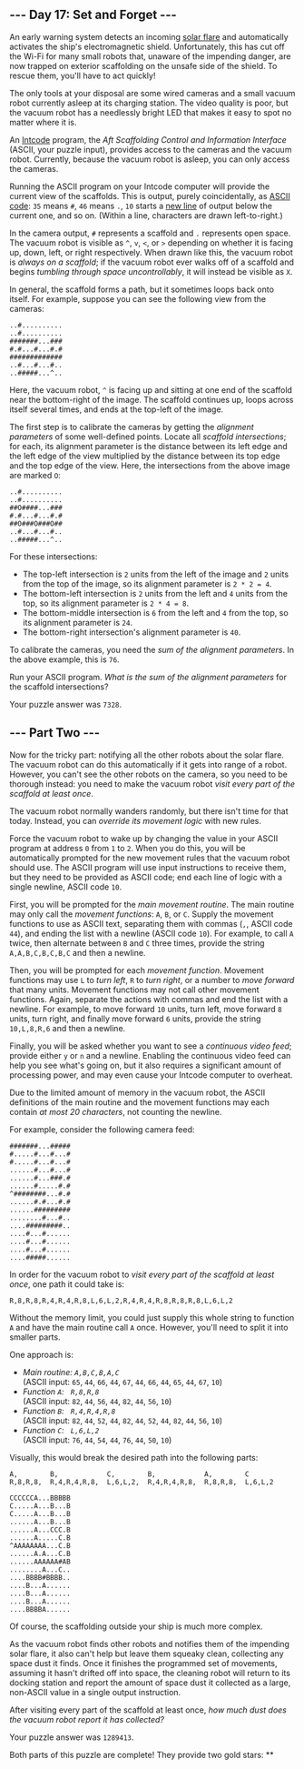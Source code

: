 --- Day 17: Set and Forget ---
------------------------------

An early warning system detects an incoming [solar flare] and
automatically activates the ship's electromagnetic shield.
Unfortunately, this has cut off the Wi-Fi for many small robots that,
unaware of the impending danger, are now trapped on exterior scaffolding
on the unsafe side of the shield. To rescue them, you'll have to act
quickly!

The only tools at your disposal are some wired cameras and a small
vacuum robot currently asleep at its charging station. The video quality
is poor, but the vacuum robot has a needlessly bright LED that makes it
easy to spot no matter where it is.

An [Intcode] program, the *Aft Scaffolding Control and Information
Interface* (ASCII, your puzzle input), provides access to the cameras
and the vacuum robot. Currently, because the vacuum robot is asleep, you
can only access the cameras.

Running the ASCII program on your Intcode computer will provide the
current view of the scaffolds. This is output, purely coincidentally, as
[ASCII code]: `35` means `#`, `46` means `.`, `10` starts a [new
line] of output below the current one, and so on. (Within a line,
characters are drawn left-to-right.)

In the camera output, `#` represents a scaffold and `.` represents open
space. The vacuum robot is visible as `^`, `v`, `<`, or `>` depending on
whether it is facing up, down, left, or right respectively. When drawn
like this, the vacuum robot is *always on a scaffold*; if the vacuum
robot ever walks off of a scaffold and begins *tumbling through space
uncontrollably*, it will instead be visible as `X`.

In general, the scaffold forms a path, but it sometimes loops back onto
itself. For example, suppose you can see the following view from the
cameras:

    ..#..........
    ..#..........
    #######...###
    #.#...#...#.#
    #############
    ..#...#...#..
    ..#####...^..

Here, the vacuum robot, `^` is facing up and sitting at one end of the
scaffold near the bottom-right of the image. The scaffold continues up,
loops across itself several times, and ends at the top-left of the
image.

The first step is to calibrate the cameras by getting the *alignment
parameters* of some well-defined points. Locate all *scaffold
intersections*; for each, its alignment parameter is the distance
between its left edge and the left edge of the view multiplied by the
distance between its top edge and the top edge of the view. Here, the
intersections from the above image are marked `O`:

    ..#..........
    ..#..........
    ##O####...###
    #.#...#...#.#
    ##O###O###O##
    ..#...#...#..
    ..#####...^..

For these intersections:

-   The top-left intersection is `2` units from the left of the image
    and `2` units from the top of the image, so its alignment parameter
    is `2 * 2 = 4`.
-   The bottom-left intersection is `2` units from the left and `4`
    units from the top, so its alignment parameter is `2 * 4 = 8`.
-   The bottom-middle intersection is `6` from the left and `4` from the
    top, so its alignment parameter is `24`.
-   The bottom-right intersection's alignment parameter is `40`.

To calibrate the cameras, you need the *sum of the alignment
parameters*. In the above example, this is `76`.

Run your ASCII program. *What is the sum of the alignment parameters*
for the scaffold intersections?

Your puzzle answer was `7328`.

--- Part Two ---
----------------

Now for the tricky part: notifying all the other robots about the solar
flare. The vacuum robot can do this automatically if it gets into range
of a robot. However, you can't see the other robots on the camera, so
you need to be thorough instead: you need to make the vacuum robot
*visit every part of the scaffold at least once*.

The vacuum robot normally wanders randomly, but there isn't time for
that today. Instead, you can *override its movement logic* with new
rules.

Force the vacuum robot to wake up by changing the value in your ASCII
program at address `0` from `1` to `2`. When you do this, you will be
automatically prompted for the new movement rules that the vacuum robot
should use. The ASCII program will use input instructions to receive
them, but they need to be provided as ASCII code; end each line of logic
with a single newline, ASCII code `10`.

First, you will be prompted for the *main movement routine*. The main
routine may only call the *movement functions*: `A`, `B`, or `C`. Supply
the movement functions to use as ASCII text, separating them with commas
(`,`, ASCII code `44`), and ending the list with a newline (ASCII code
`10`). For example, to call `A` twice, then alternate between `B` and
`C` three times, provide the string `A,A,B,C,B,C,B,C` and then a
newline.

Then, you will be prompted for each *movement function*. Movement
functions may use `L` to *turn left*, `R` to *turn right*, or a number
to *move forward* that many units. Movement functions may not call other
movement functions. Again, separate the actions with commas and end the
list with a newline. For example, to move forward `10` units, turn left,
move forward `8` units, turn right, and finally move forward `6` units,
provide the string `10,L,8,R,6` and then a newline.

Finally, you will be asked whether you want to see a *continuous video
feed*; provide either `y` or `n` and a newline. Enabling the continuous
video feed can help you see what's going on, but it also requires a
significant amount of processing power, and may even cause your Intcode
computer to overheat.

Due to the limited amount of memory in the vacuum robot, the ASCII
definitions of the main routine and the movement functions may each
contain *at most 20 characters*, not counting the newline.

For example, consider the following camera feed:

    #######...#####
    #.....#...#...#
    #.....#...#...#
    ......#...#...#
    ......#...###.#
    ......#.....#.#
    ^########...#.#
    ......#.#...#.#
    ......#########
    ........#...#..
    ....#########..
    ....#...#......
    ....#...#......
    ....#...#......
    ....#####......

In order for the vacuum robot to *visit every part of the scaffold at
least once*, one path it could take is:

    R,8,R,8,R,4,R,4,R,8,L,6,L,2,R,4,R,4,R,8,R,8,R,8,L,6,L,2

Without the memory limit, you could just supply this whole string to
function `A` and have the main routine call `A` once. However, you'll
need to split it into smaller parts.

One approach is:

-   *Main routine: `A,B,C,B,A,C`*  
    (ASCII input: `65`, `44`, `66`, `44`, `67`, `44`, `66`, `44`, `65`,
    `44`, `67`, `10`)
-   *Function `A`:   `R,8,R,8`*  
    (ASCII input: `82`, `44`, `56`, `44`, `82`, `44`, `56`, `10`)
-   *Function `B`:   `R,4,R,4,R,8`*  
    (ASCII input: `82`, `44`, `52`, `44`, `82`, `44`, `52`, `44`, `82`,
    `44`, `56`, `10`)
-   *Function `C`:   `L,6,L,2`*  
    (ASCII input: `76`, `44`, `54`, `44`, `76`, `44`, `50`, `10`)

Visually, this would break the desired path into the following parts:

    A,        B,            C,        B,            A,        C
    R,8,R,8,  R,4,R,4,R,8,  L,6,L,2,  R,4,R,4,R,8,  R,8,R,8,  L,6,L,2

    CCCCCCA...BBBBB
    C.....A...B...B
    C.....A...B...B
    ......A...B...B
    ......A...CCC.B
    ......A.....C.B
    ^AAAAAAAA...C.B
    ......A.A...C.B
    ......AAAAAA#AB
    ........A...C..
    ....BBBB#BBBB..
    ....B...A......
    ....B...A......
    ....B...A......
    ....BBBBA......

Of course, the scaffolding outside your ship is much more complex.

As the vacuum robot finds other robots and notifies them of the
impending solar flare, it also can't help but leave them squeaky clean,
collecting any space dust it finds. Once it finishes the programmed set
of movements, assuming it hasn't drifted off into space, the cleaning
robot will return to its docking station and report the amount of space
dust it collected as a large, non-ASCII value in a single output
instruction.

After visiting every part of the scaffold at least once, *how much dust
does the vacuum robot report it has collected?*

Your puzzle answer was `1289413`.

Both parts of this puzzle are complete! They provide two gold stars:
\*\*

  [solar flare]: https://en.wikipedia.org/wiki/Solar_flare
  [Intcode]: 9
  [ASCII code]: https://simple.wikipedia.org/wiki/ASCII
  [new line]: https://en.wikipedia.org/wiki/Newline#In_programming_languages
